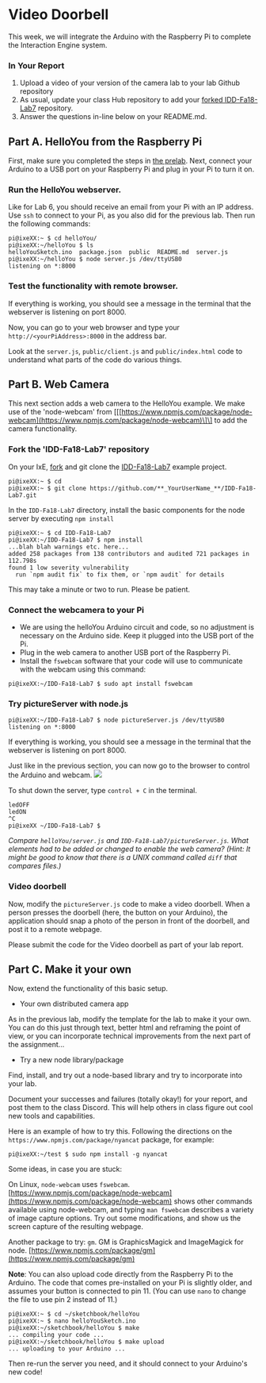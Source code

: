 # Video Doorbell

This week, we will integrate the Arduino with the Raspberry Pi to complete the Interaction Engine system.

### In Your Report

1. Upload a video of your version of the camera lab to your lab Github repository
2. As usual, update your class Hub repository to add your [forked IDD-Fa18-Lab7](https://github.com/ckshei/IDD-Labs/tree/d81e66e08418701349e80378515660d5cb78c06a/FAR-Lab/IDD-Fa18-Lab7/README.md) repository.
3. Answer the questions in-line below on your README.md.

## Part A. HelloYou from the Raspberry Pi

First, make sure you completed the steps in [the prelab](https://github.com/ckshei/IDD-Labs/tree/d81e66e08418701349e80378515660d5cb78c06a/preLab-07/README.md). Next, connect your Arduino to a USB port on your Raspberry Pi and plug in your Pi to turn it on.

### Run the HelloYou webserver.

Like for Lab 6, you should receive an email from your Pi with an IP address. Use `ssh` to connect to your Pi, as you also did for the previous lab. Then run the following commands:

```text
pi@ixeXX:~ $ cd helloYou/
pi@ixeXX:~/helloYou $ ls
helloYouSketch.ino  package.json  public  README.md  server.js
pi@ixeXX:~/helloYou $ node server.js /dev/ttyUSB0
listening on *:8000
```

### Test the functionality with remote browser.

If everything is working, you should see a message in the terminal that the webserver is listening on port 8000.

Now, you can go to your web browser and type your `http://<yourPiAddress>:8000` in the address bar.

Look at the `server.js`, `public/client.js` and `public/index.html` code to understand what parts of the code do various things.

## Part B. Web Camera

This next section adds a web camera to the HelloYou example. We make use of the 'node-webcam' from \[\[[https://www.npmjs.com/package/node-webcam](https://www.npmjs.com/package/node-webcam)\]\] to add the camera functionality.

### Fork the 'IDD-Fa18-Lab7' repository

On your IxE, [fork](https://github.com/FAR-Lab/Developing-and-Designing-Interactive-Devices/wiki/Forking-a-GitHub-project) and git clone the [IDD-Fa18-Lab7](https://github.com/FAR-Lab/IDD-Fa18-Lab7) example project.

```text
pi@ixeXX:~ $ cd
pi@ixeXX:~ $ git clone https://github.com/**_YourUserName_**/IDD-Fa18-Lab7.git
```

In the `IDD-Fa18-Lab7` directory, install the basic components for the node server by executing `npm install`

```text
pi@ixeXX:~ $ cd IDD-Fa18-Lab7
pi@ixeXX:~/IDD-Fa18-Lab7 $ npm install
...blah blah warnings etc. here...
added 258 packages from 138 contributors and audited 721 packages in 112.798s
found 1 low severity vulnerability
  run `npm audit fix` to fix them, or `npm audit` for details
```

This may take a minute or two to run. Please be patient.

### Connect the webcamera to your Pi

* We are using the helloYou Arduino circuit and code, so no adjustment is necessary on the Arduino side. Keep it plugged into the USB port of the Pi.
* Plug in the web camera to another USB port of the Raspberry Pi.
* Install the `fswebcam` software that your code will use to communicate with the webcam using this command:

```text
pi@ixeXX:~/IDD-Fa18-Lab7 $ sudo apt install fswebcam
```

### Try pictureServer with node.js

```text
pi@ixeXX:~/IDD-Fa18-Lab7 $ node pictureServer.js /dev/ttyUSB0
listening on *:8000
```

If everything is working, you should see a message in the terminal that the webserver is listening on port 8000.

Just like in the previous section, you can now go to the browser to control the Arduino and webcam. ![](https://github.com/FAR-Lab/Developing-and-Designing-Interactive-Devices/wiki/images/distantPicture.png)

To shut down the server, type `control + C` in the terminal.

```text
ledOFF
ledON
^C
pi@ixeXX ~/IDD-Fa18-Lab7 $
```

_Compare `helloYou/server.js` and `IDD-Fa18-Lab7/pictureServer.js`. What elements had to be added or changed to enable the web camera? \(Hint: It might be good to know that there is a UNIX command called `diff` that compares files.\)_

### Video doorbell

Now, modify the `pictureServer.js` code to make a video doorbell. When a person presses the doorbell \(here, the button on your Arduino\), the application should snap a photo of the person in front of the doorbell, and post it to a remote webpage.

Please submit the code for the Video doorbell as part of your lab report.

## Part C.  Make it your own

Now, extend the functionality of this basic setup.

* Your own distributed camera app

As in the previous lab, modify the template for the lab to make it your own. You can do this just through text, better html and reframing the point of view, or you can incorporate technical improvements from the next part of the assignment...

* Try a new node library/package

Find, install, and try out a node-based library and try to incorporate into your lab.

Document your successes and failures \(totally okay!\) for your report, and post them to the class Discord. This will help others in class figure out cool new tools and capabilities.

Here is an example of how to try this. Following the directions on the `https://www.npmjs.com/package/nyancat` package, for example:

```text
pi@ixeXX:~/test $ sudo npm install -g nyancat
```

Some ideas, in case you are stuck:

On Linux, `node-webcam` uses `fswebcam`. [https://www.npmjs.com/package/node-webcam](https://www.npmjs.com/package/node-webcam) shows other commands available using node-webcam, and typing `man fswebcam` describes a variety of image capture options. Try out some modifications, and show us the screen capture of the resulting webpage.

Another package to try: `gm`. GM is GraphicsMagick and ImageMagick for node. [https://www.npmjs.com/package/gm](https://www.npmjs.com/package/gm)

**Note**: You can also upload code directly from the Raspberry Pi to the Arduino. The code that comes pre-installed on your Pi is slightly older, and assumes your button is connected to pin 11. \(You can use `nano` to change the file to use pin 2 instead of 11.\)

```text
pi@ixeXX:~ $ cd ~/sketchbook/helloYou
pi@ixeXX:~ $ nano helloYouSketch.ino
pi@ixeXX:~/sketchbook/helloYou $ make
... compiling your code ...
pi@ixeXX:~/sketchbook/helloYou $ make upload
... uploading to your Arduino ...
```

Then re-run the server you need, and it should connect to your Arduino's new code!

